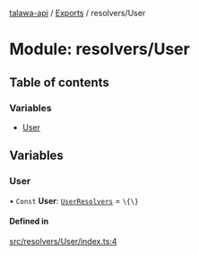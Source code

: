 [talawa-api](../README.md) / [Exports](../modules.md) / resolvers/User

# Module: resolvers/User

## Table of contents

### Variables

- [User](resolvers_User.md#user)

## Variables

### User

• `Const` **User**: [`UserResolvers`](types_generatedGraphQLTypes.md#userresolvers) = `\{\}`

#### Defined in

[src/resolvers/User/index.ts:4](https://github.com/PalisadoesFoundation/talawa-api/blob/cf57ca9/src/resolvers/User/index.ts#L4)
